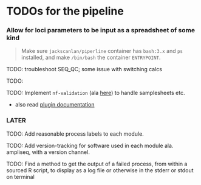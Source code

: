 # TODOs for the pipeline

### Allow for loci parameters to be input as a spreadsheet of some kind


> Make sure `jackscanlan/piperline` container has `bash:3.x` and `ps` installed, and make `/bin/bash` the container `ENTRYPOINT`. 

TODO: troubleshoot SEQ_QC; some issue with switching calcs

TODO: 



TODO: Implement `nf-validation` (ala [here](https://nextflow-io.github.io/nf-validation/latest/)) to handle samplesheets etc. 
- also read [plugin documentation](https://www.nextflow.io/docs/latest/plugins.html)


### LATER

TODO: Add reasonable process labels to each module. 

TODO: Add version-tracking for software used in each module ala. ampliseq, with a version channel. 

TODO: Find a method to get the output of a failed process, from within a sourced R script, to display as a log file or otherwise in the stderr or stdout on terminal
